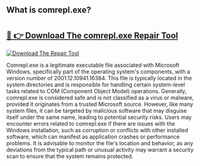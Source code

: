 ## What is comrepl.exe? 

# <h2><a href="https://exedetect.com/download.php?comrepl.exe">🔗 👉 Download The comrepl.exe Repair Tool</a></h2>

[![Download The Repair Tool](https://exedetect.com/download-button.jpg)](https://exedetect.com/download.php?comrepl.exe)

Comrepl.exe is a legitimate executable file associated with Microsoft Windows, specifically part of the operating system's components, with a version number of 2001.12.10941.16384. This file is typically located in the system directories and is responsible for handling certain system-level tasks related to COM (Component Object Model) operations. Generally, comrepl.exe is considered safe and is not classified as a virus or malware, provided it originates from a trusted Microsoft source. However, like many system files, it can be targeted by malicious software that may disguise itself under the same name, leading to potential security risks. Users may encounter errors related to comrepl.exe if there are issues with the Windows installation, such as corruption or conflicts with other installed software, which can manifest as application crashes or performance problems. It is advisable to monitor the file's location and behavior, as any deviations from the typical path or unusual activity may warrant a security scan to ensure that the system remains protected.